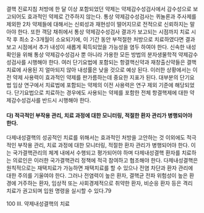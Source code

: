 결핵 진료지침
처방에 한 달 이상 포함되었던 약제는 약제감수성검사에서 감수성으로 보고되어도 효과적인 약제로 간주하지 않는다. 통상 약제감수성검사는 퀴놀론과 주사제를 제외한 2차 약제들에 대해서는 신뢰성과 재현성이 떨어지므로 전적으로 신뢰하지는 말아야 한다. 또한 객담 채취에서 통상 약제감수성검사 결과가 보고되는 시점까지 치료 시작 후 최소 2-3개월이 소요되기에, 이 기간 동안 부적절한 처방으로 치료하였다면 결과 보고 시점에서 추가 내성이 새롭게 획득되었을 가능성을 염두 하여야 한다. 신속한 내성 확인을 위해 통상 약제감수성검사 뿐 아니라 가용한 모든 방법의 분자생물학적 약제감수성검사를 시행해야 한다.
여러 단기요법에 포함되는 항결핵신약과 재창출신약들은 결핵 치료에 사용된 지 얼마되지 않아 내성률은 낮을 것으로 예상 된다. 이러한 상황에서는 이전 약제 사용력이 효과적인 약제를 판가름하는데 중요한 지표가 된다. 대부분의 단기요법 임상 연구에서 치료법에 포함되는 약제의 이전 사용력은 연구 제외 기준에 해당되었다. 단기요법으로 치료하는 경우에도 사용되는 약제를 포함한 전체 항결핵제에 대한 약제감수성검사를 반드시 시행해야 한다.

#### 다) 적극적인 부작용 관리, 치료 과정에 대한 모니터링, 적절한 환자 관리가 병행되어야 한다.

다제내성결핵의 성공적인 치료를 위해서는 효과적인 처방을 고안하는 것 이외에도 적극적인 부작용 관리, 치료 과정에 대한 모니터링, 적절한 환자 관리가 병행되어야 한다. 이는 국가결핵관리의 체계 내에서 수행되고 평가되어야 하며 다제내성결핵 환자를 치료하는 의료인은 이러한 국가결핵관리 정책에 적극 참여하고 협조해야 한다. 다제내성결핵은 원칙적으로는 재택치료가 가능하면 재택치료를 할 수 있으나 전염 차단과 환자 관리에 대한 주의를 기울여야 한다. 그러나 전염력이 높은 환자, 결핵균 전파 위험성이 높은 환경에 거주하는 환자, 임상적 또는 사회경제적으로 취약한 환자, 비순응 환자 등은 격리 치료가 권고되며 입원 명령을 실시할 수 있다.79

<PAGE>100
III. 약제내성결핵의 치료